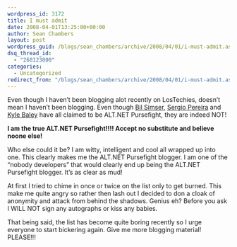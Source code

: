 ```yaml
---
wordpress_id: 3172
title: I must admit
date: 2008-04-01T13:25:00+00:00
author: Sean Chambers
layout: post
wordpress_guid: /blogs/sean_chambers/archive/2008/04/01/i-must-admit.aspx
dsq_thread_id:
  - "268123800"
categories:
  - Uncategorized
redirect_from: "/blogs/sean_chambers/archive/2008/04/01/i-must-admit.aspx/"
---
```

Even though I haven&#8217;t been blogging alot recently on LosTechies, doesn&#8217;t mean I haven&#8217;t been blogging. Even though <A class="" href="http://weblogs.asp.net/bsimser/archive/2008/04/01/i-am-pursefight.aspx" target="_blank">Bil Simser</A>, <A class="" href="http://devlicio.us/blogs/sergio_pereira/archive/2008/04/01/attention-major-announcement-that-will-change-everything.aspx" target="_blank">Sergio Pereira</A> and <A class="" href="http://codebetter.com/blogs/kyle.baley/archive/2008/04/01/blame-canada.aspx" target="_blank">Kyle Baley</A> have all claimed to be ALT.NET Pursefight, they are indeed NOT!


  


**I am the true ALT.NET Pursefight!!!! Accept no substitute and believe noone else!**


  


Who else could it be? I am witty, intelligent and cool all wrapped up into one. This clearly makes me the ALT.NET Pursefight blogger. I am one of the &#8220;nobody developers&#8221; that would clearly end up being the ALT.NET Pursefight blogger. It&#8217;s as clear as mud!


  


At first I tried to chime in once or twice on the list only to get burned. This make me quite angry so rather then lash out I decided to don a cloak of anonymity and attack from behind the shadows. Genius eh? Before you ask I WILL NOT sign any autographs or kiss any babies.


  


That being said, the list has become quite boring recently so I urge everyone to start bickering again. Give me more blogging material! PLEASE!!!